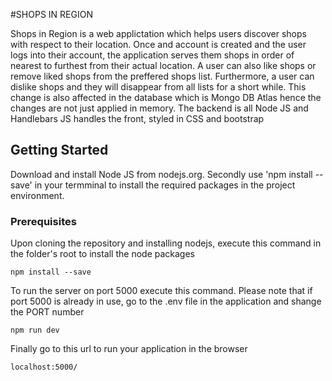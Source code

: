 #SHOPS IN REGION

Shops in Region is a web applictation which helps users discover shops with respect to their location. 
Once and account is created and the user logs into their account, the application serves them shops in 
order of nearest to furthest from their actual location. A user can also like shops or remove liked shops 
from the preffered shops list. Furthermore, a user can dislike shops and they will disappear from all 
lists for a short while. This change is also affected in the database which is Mongo DB Atlas hence the 
changes are not just applied in memory. The backend is all Node JS and Handlebars JS handles the front, 
styled in CSS and bootstrap

## Getting Started
Download and install Node JS from nodejs.org. Secondly use 'npm install --save' in your termminal to 
install the required packages in the project environment.

### Prerequisites
Upon cloning the repository and installing nodejs, execute this command in the folder's root to install the node packages
```
npm install --save
```
To run the server on port 5000 execute this command. Please note that if port 5000 is already in use, go to the .env file in the application and shange the PORT number
```
npm run dev
```
Finally go to this url to run your application in the browser
```
localhost:5000/
```
